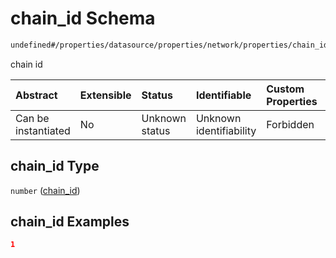 # chain\_id Schema

```txt
undefined#/properties/datasource/properties/network/properties/chain_id
```

chain id

| Abstract            | Extensible | Status         | Identifiable            | Custom Properties | Additional Properties | Access Restrictions | Defined In                                                                   |
| :------------------ | :--------- | :------------- | :---------------------- | :---------------- | :-------------------- | :------------------ | :--------------------------------------------------------------------------- |
| Can be instantiated | No         | Unknown status | Unknown identifiability | Forbidden         | Allowed               | none                | [event\_indexer.json\*](../../out/event_indexer.json "open original schema") |

## chain\_id Type

`number` ([chain\_id](event_indexer-properties-datasource-properties-network-properties-chain_id.md))

## chain\_id Examples

```json
1
```
